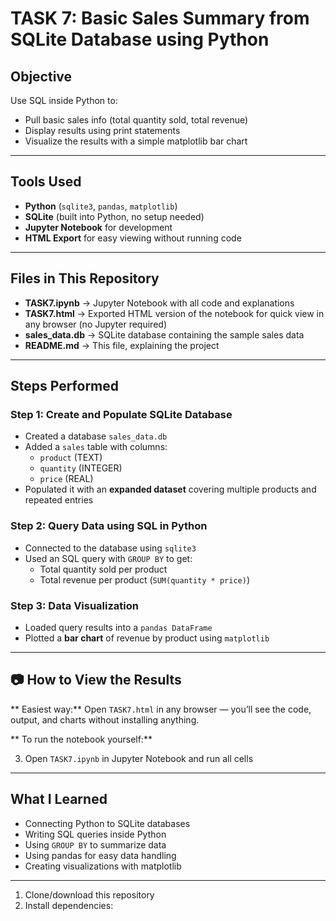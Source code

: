 #  TASK 7: Basic Sales Summary from SQLite Database using Python  


##  Objective  
Use SQL inside Python to:
- Pull basic sales info (total quantity sold, total revenue)
- Display results using print statements
- Visualize the results with a simple matplotlib bar chart

---

##  Tools Used  
- **Python** (`sqlite3`, `pandas`, `matplotlib`)  
- **SQLite** (built into Python, no setup needed)  
- **Jupyter Notebook** for development  
- **HTML Export** for easy viewing without running code  

---

##  Files in This Repository  
- **TASK7.ipynb** → Jupyter Notebook with all code and explanations  
- **TASK7.html** → Exported HTML version of the notebook for quick view in any browser (no Jupyter required)  
- **sales_data.db** → SQLite database containing the sample sales data  
- **README.md** → This file, explaining the project  

---

##  Steps Performed  

### **Step 1: Create and Populate SQLite Database**  
- Created a database `sales_data.db`
- Added a `sales` table with columns:  
  - `product` (TEXT)  
  - `quantity` (INTEGER)  
  - `price` (REAL)  
- Populated it with an **expanded dataset** covering multiple products and repeated entries

### **Step 2: Query Data using SQL in Python**  
- Connected to the database using `sqlite3`  
- Used an SQL query with `GROUP BY` to get:
  - Total quantity sold per product
  - Total revenue per product (`SUM(quantity * price)`)

### **Step 3: Data Visualization**  
- Loaded query results into a `pandas DataFrame`  
- Plotted a **bar chart** of revenue by product using `matplotlib`

---

## 📷 How to View the Results  
** Easiest way:** Open `TASK7.html` in any browser — you’ll see the code, output, and charts without installing anything.  

** To run the notebook yourself:**

3. Open `TASK7.ipynb` in Jupyter Notebook and run all cells

---

##  What I Learned  
- Connecting Python to SQLite databases  
- Writing SQL queries inside Python  
- Using `GROUP BY` to summarize data  
- Using pandas for easy data handling  
- Creating visualizations with matplotlib  

---



1. Clone/download this repository
2. Install dependencies:
